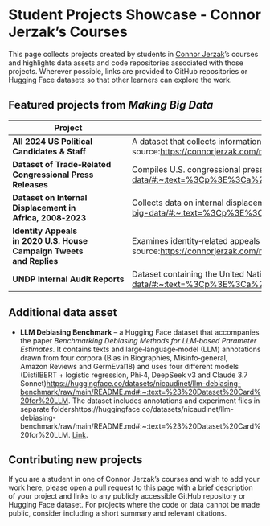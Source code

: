 # Student Projects Showcase - Connor Jerzak’s Courses 

This page collects projects created by students in [Connor Jerzak](https://connorjerzak.com/teaching/)’s courses and highlights data assets and code repositories associated with those projects.  Wherever possible, links are provided to GitHub repositories or Hugging Face datasets so that other learners can explore the work. 

## Featured projects from *Making Big Data*

| Project | Summary & credits | Links |
|---|---|---|
| **All 2024 US Political Candidates & Staff** | A dataset that collects information about every declared 2024 U.S. candidate and their campaign staff.  The project was created by **Will Schrepferman**view-source:https://connorjerzak.com/making-big-data/#:~:text=%3Cp%3E%3Cstrong%3E%3Ca%20href%3D,Will%20Schrepferman%3C%2Fa%3E%3C%2Fp. | GitHub: [`willschrepf/public_scrape_candidates`](https://github.com/willschrepf/public_scrape_candidates)view-source:https://connorjerzak.com/making-big-data/#:~:text=%3Cp%3E%3Cstrong%3E%3Ca%20href%3D,Will%20Schrepferman%3C%2Fa%3E%3C%2Fp |
| **Dataset of Trade‑Related Congressional Press Releases** | Compiles U.S. congressional press releases dealing with trade policy.  Project by **Elle Diether**view-source:https://connorjerzak.com/making-big-data/#:~:text=%3Cp%3E%3Ca%20href%3D%22https%3A%2F%2Fgithub.com%2Fellediether%2Ftradecongressionalpressreleases%22%3E%3Cstrong%3EDataset%20of%20Trade,a. | GitHub: [`ellediether/tradecongressionalpressreleases`](https://github.com/ellediether/tradecongressionalpressreleases)view-source:https://connorjerzak.com/making-big-data/#:~:text=%3Cp%3E%3Ca%20href%3D%22https%3A%2F%2Fgithub.com%2Fellediether%2Ftradecongressionalpressreleases%22%3E%3Cstrong%3EDataset%20of%20Trade,a |
| **Dataset on Internal Displacement in Africa, 2008‑2023** | Collects data on internal displacement across African countries from 2008–2023.  Project by **Joseph Amoah** & **Chukwuemeka Ohajionu**view-source:https://connorjerzak.com/making-big-data/#:~:text=%3Cp%3E%3Ca%20href%3D%22https%3A%2F%2Fgithub.com%2FEmekaOhajionu%2Fafrica,Chukwuemeka%20Ohajionu%3C%2Fa%3E%3C%2Fp. | GitHub: [`EmekaOhajionu/africa-displacement-analysis`](https://github.com/EmekaOhajionu/africa-displacement-analysis)view-source:https://connorjerzak.com/making-big-data/#:~:text=%3Cp%3E%3Ca%20href%3D%22https%3A%2F%2Fgithub.com%2FEmekaOhajionu%2Fafrica,Chukwuemeka%20Ohajionu%3C%2Fa%3E%3C%2Fp |
| **Identity Appeals in 2020 U.S. House Campaign Tweets and Replies** | Examines identity‑related appeals in tweets and replies from U.S. House candidates during the 2020 election.  Created by **Young Seok Kim**, **Jiyoung Park** & **Jeong Hyun Kim**view-source:https://connorjerzak.com/making-big-data/#:~:text=%3Cp%3E%3Ca%20href%3D%22https%3A%2F%2Fgithub.com%2Fjiyoung,p. | GitHub: [`jiyoung-park0/2020-House-Cand-Tweeets`](https://github.com/jiyoung-park0/2020-House-Cand-Tweeets)view-source:https://connorjerzak.com/making-big-data/#:~:text=%3Cp%3E%3Ca%20href%3D%22https%3A%2F%2Fgithub.com%2Fjiyoung,p |
| **UNDP Internal Audit Reports** | Dataset containing the United Nations Development Programme’s internal audit reports.  Project by **Jongwon Oh** & **Hyunjin Yim**view-source:https://connorjerzak.com/making-big-data/#:~:text=%3Cp%3E%3Ca%20href%3D,Hyunjin%20Yim%3C%2Fa%3E%3C%2Fp. | Hugging Face dataset: [`odangdang/UNDP_Audit_Reports_DIM_Only`](https://huggingface.co/datasets/odangdang/UNDP_Audit_Reports_DIM_Only)view-source:https://connorjerzak.com/making-big-data/#:~:text=%3Cp%3E%3Ca%20href%3D,Hyunjin%20Yim%3C%2Fa%3E%3C%2Fp |

## Additional data asset

- **LLM Debiasing Benchmark** – a Hugging Face dataset that accompanies the paper *Benchmarking Debiasing Methods for LLM‑based Parameter Estimates*.  It contains texts and large‑language‑model (LLM) annotations drawn from four corpora (Bias in Biographies, Misinfo‑general, Amazon Reviews and GermEval18) and uses four different models (DistilBERT + logistic regression, Phi‑4, DeepSeek v3 and Claude 3.7 Sonnet)https://huggingface.co/datasets/nicaudinet/llm-debiasing-benchmark/raw/main/README.md#:~:text=%23%20Dataset%20Card%20for%20LLM.  The dataset includes annotations and experiment files in separate foldershttps://huggingface.co/datasets/nicaudinet/llm-debiasing-benchmark/raw/main/README.md#:~:text=%23%20Dataset%20Card%20for%20LLM.  [Link](https://huggingface.co/datasets/nicaudinet/llm-debiasing-benchmark).

## Contributing new projects

If you are a student in one of Connor Jerzak’s courses and wish to add your work here, please open a pull request to this page with a brief description of your project and links to any publicly accessible GitHub repository or Hugging Face dataset.  For projects where the code or data cannot be made public, consider including a short summary and relevant citations.
